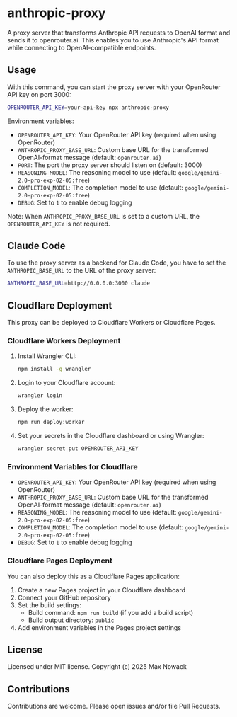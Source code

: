 # anthropic-proxy

A proxy server that transforms Anthropic API requests to OpenAI format and sends it to openrouter.ai. This enables you to use Anthropic's API format while connecting to OpenAI-compatible endpoints.

## Usage

With this command, you can start the proxy server with your OpenRouter API key on port 3000:

```bash
OPENROUTER_API_KEY=your-api-key npx anthropic-proxy
```

Environment variables:

- `OPENROUTER_API_KEY`: Your OpenRouter API key (required when using OpenRouter)
- `ANTHROPIC_PROXY_BASE_URL`: Custom base URL for the transformed OpenAI-format message (default: `openrouter.ai`)
- `PORT`: The port the proxy server should listen on (default: 3000)
- `REASONING_MODEL`: The reasoning model to use (default: `google/gemini-2.0-pro-exp-02-05:free`)
- `COMPLETION_MODEL`: The completion model to use (default: `google/gemini-2.0-pro-exp-02-05:free`)
- `DEBUG`: Set to `1` to enable debug logging

Note: When `ANTHROPIC_PROXY_BASE_URL` is set to a custom URL, the `OPENROUTER_API_KEY` is not required.

## Claude Code

To use the proxy server as a backend for Claude Code, you have to set the `ANTHROPIC_BASE_URL` to the URL of the proxy server:

```bash
ANTHROPIC_BASE_URL=http://0.0.0.0:3000 claude
```

## Cloudflare Deployment

This proxy can be deployed to Cloudflare Workers or Cloudflare Pages.

### Cloudflare Workers Deployment

1. Install Wrangler CLI:
   ```bash
   npm install -g wrangler
   ```

2. Login to your Cloudflare account:
   ```bash
   wrangler login
   ```

3. Deploy the worker:
   ```bash
   npm run deploy:worker
   ```

4. Set your secrets in the Cloudflare dashboard or using Wrangler:
   ```bash
   wrangler secret put OPENROUTER_API_KEY
   ```

### Environment Variables for Cloudflare

- `OPENROUTER_API_KEY`: Your OpenRouter API key (required when using OpenRouter)
- `ANTHROPIC_PROXY_BASE_URL`: Custom base URL for the transformed OpenAI-format message (default: `openrouter.ai`)
- `REASONING_MODEL`: The reasoning model to use (default: `google/gemini-2.0-pro-exp-02-05:free`)
- `COMPLETION_MODEL`: The completion model to use (default: `google/gemini-2.0-pro-exp-02-05:free`)
- `DEBUG`: Set to `1` to enable debug logging

### Cloudflare Pages Deployment

You can also deploy this as a Cloudflare Pages application:

1. Create a new Pages project in your Cloudflare dashboard
2. Connect your GitHub repository
3. Set the build settings:
   - Build command: `npm run build` (if you add a build script)
   - Build output directory: `public`
4. Add environment variables in the Pages project settings

## License
Licensed under MIT license. Copyright (c) 2025 Max Nowack

## Contributions
Contributions are welcome. Please open issues and/or file Pull Requests.
